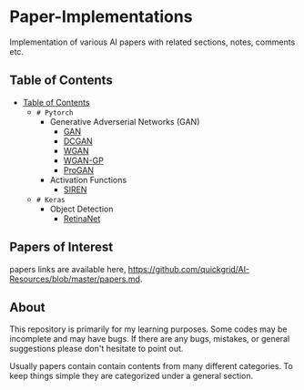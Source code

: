 # Paper-Implementations

Implementation of various AI papers with related sections, notes, comments etc.
<br>

## Table of Contents

- [Table of Contents](#table-of-contents)
  * `# Pytorch`
    + Generative Adverserial Networks (GAN)
      - [GAN](https://github.com/quickgrid/AI-Resources/tree/master/paper-implementations/pytorch/gan)
      - [DCGAN](https://github.com/quickgrid/AI-Resources/tree/master/paper-implementations/pytorch/dcgan) 
      - [WGAN](https://github.com/quickgrid/AI-Resources/tree/master/paper-implementations/pytorch/wgan) 
      - [WGAN-GP](https://github.com/quickgrid/AI-Resources/tree/master/paper-implementations/pytorch/wgan-gp)
      - [ProGAN](https://github.com/quickgrid/AI-Resources/tree/master/paper-implementations/pytorch/progan)
    + Activation Functions
      - [SIREN](https://github.com/quickgrid/AI-Resources/tree/master/paper-implementations/pytorch/siren)
  * `# Keras`
    + Object Detection
      - [RetinaNet](https://github.com/quickgrid/AI-Resources/tree/master/paper-implementations/pytorch/gan)


## Papers of Interest

papers links are available here, https://github.com/quickgrid/AI-Resources/blob/master/papers.md.


## About

This repository is primarily for my learning purposes. Some codes may be incomplete and may have bugs. If there are any bugs, mistakes, or general suggestions please don't hesitate to point out.

Usually papers contain contain contents from many different categories. To keep things simple they are categorized under a general section.
